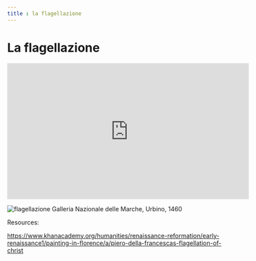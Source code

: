 ```yaml
---
title : la flagellazione
---
```

# La flagellazione

<iframe width="560" height="315" src=" https://www.youtube.com/embed/gzprapduh2E" frameborder="0" allow="accelerometer; autoplay; encrypted-media; gyroscope; picture-in-picture" allowfullscreen></iframe>


![flagellazione](https://upload.wikimedia.org/wikipedia/commons/8/85/Piero%2C_flagellazione_11.jpg)
Galleria Nazionale delle Marche, Urbino, 1460

Resources:

https://www.khanacademy.org/humanities/renaissance-reformation/early-renaissance1/painting-in-florence/a/piero-della-francescas-flagellation-of-christ
